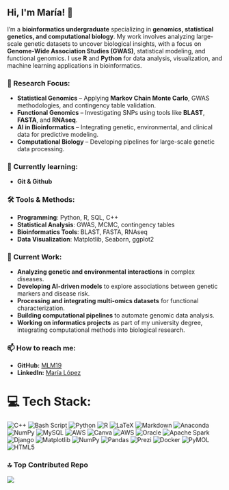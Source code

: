 ## Hi, I'm María! 👋  

I’m a **bioinformatics undergraduate** specializing in **genomics, statistical genetics, and computational biology**. My work involves analyzing large-scale genetic datasets to uncover biological insights, with a focus on **Genome-Wide Association Studies (GWAS)**, statistical modeling, and functional genomics. I use **R** and **Python** for data analysis, visualization, and machine learning applications in bioinformatics.

### 🔬 Research Focus:
- **Statistical Genomics** – Applying **Markov Chain Monte Carlo**, GWAS methodologies, and contingency table validation.
- **Functional Genomics** – Investigating SNPs using tools like **BLAST**, **FASTA**, and **RNAseq**.
- **AI in Bioinformatics** – Integrating genetic, environmental, and clinical data for predictive modeling.
- **Computational Biology** – Developing pipelines for large-scale genetic data processing.

### 🌱 Currently learning: 
- **Git & Github**

### 🛠️ Tools & Methods:
- **Programming**: Python, R, SQL, C++  
- **Statistical Analysis**: GWAS, MCMC, contingency tables  
- **Bioinformatics Tools**: BLAST, FASTA, RNAseq  
- **Data Visualization**: Matplotlib, Seaborn, ggplot2  

### 🔭 Current Work:
- **Analyzing genetic and environmental interactions** in complex diseases.
- **Developing AI-driven models** to explore associations between genetic markers and disease risk.
- **Processing and integrating multi-omics datasets** for functional characterization.
- **Building computational pipelines** to automate genomic data analysis.
- **Working on informatics projects** as part of my university degree, integrating computational methods into biological research.

### 📫 How to reach me:
- **GitHub:** [MLM19](https://github.com/MLM19)
- **LinkedIn:** [María López](https://www.linkedin.com/in/maria-lopez-moriana/)

# 💻 Tech Stack:
![C++](https://img.shields.io/badge/c++-%2300599C.svg?style=for-the-badge&logo=c%2B%2B&logoColor=white) 
![Bash Script](https://img.shields.io/badge/bash_script-%23121011.svg?style=for-the-badge&logo=gnu-bash&logoColor=white) 
![Python](https://img.shields.io/badge/python-3670A0?style=for-the-badge&logo=python&logoColor=ffdd54) 
![R](https://img.shields.io/badge/r-%23276DC3.svg?style=for-the-badge&logo=r&logoColor=white) 
![LaTeX](https://img.shields.io/badge/latex-%23008080.svg?style=for-the-badge&logo=latex&logoColor=white) 
![Markdown](https://img.shields.io/badge/markdown-%23000000.svg?style=for-the-badge&logo=markdown&logoColor=white) 
![Anaconda](https://img.shields.io/badge/Anaconda-%2344A833.svg?style=for-the-badge&logo=anaconda&logoColor=white) 
![NumPy](https://img.shields.io/badge/numpy-%23013243.svg?style=for-the-badge&logo=numpy&logoColor=white) 
![MySQL](https://img.shields.io/badge/mysql-4479A1.svg?style=for-the-badge&logo=mysql&logoColor=white) 
![AWS](https://img.shields.io/badge/AWS-%23FF9900.svg?style=for-the-badge&logo=amazon-aws&logoColor=white) 
![Canva](https://img.shields.io/badge/Canva-%2300C4CC.svg?style=for-the-badge&logo=Canva&logoColor=white) 
![AWS](https://img.shields.io/badge/AWS-%23FF9900.svg?style=for-the-badge&logo=amazon-aws&logoColor=white) 
![Oracle](https://img.shields.io/badge/Oracle-F80000?style=for-the-badge&logo=oracle&logoColor=white) 
![Apache Spark](https://img.shields.io/badge/Apache%20Spark-FDEE21?style=for-the-badge&logo=apachespark&logoColor=black) 
![Django](https://img.shields.io/badge/django-%23092E20.svg?style=for-the-badge&logo=django&logoColor=white) 
![Matplotlib](https://img.shields.io/badge/Matplotlib-%23ffffff.svg?style=for-the-badge&logo=Matplotlib&logoColor=black) 
![NumPy](https://img.shields.io/badge/numpy-%23013243.svg?style=for-the-badge&logo=numpy&logoColor=white) 
![Pandas](https://img.shields.io/badge/pandas-%23150458.svg?style=for-the-badge&logo=pandas&logoColor=white) 
![Prezi](https://img.shields.io/badge/Prezi-%23000000.svg?style=for-the-badge&logo=Prezi&logoColor=white) 
![Docker](https://img.shields.io/badge/docker-%230db7ed.svg?style=for-the-badge&logo=docker&logoColor=white) 
![PyMOL](https://img.shields.io/badge/PyMOL-%23009688.svg?style=for-the-badge&logo=PyMOL&logoColor=white)
![HTML5](https://img.shields.io/badge/html5-%23E34F26.svg?style=for-the-badge&logo=html5&logoColor=white) 


### 🔝 Top Contributed Repo
![](https://github-contributor-stats.vercel.app/api?username=MLM19&limit=5&theme=vue&combine_all_yearly_contributions=true)

